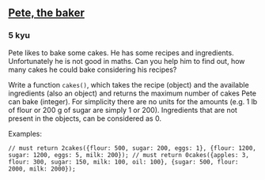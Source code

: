 <h2><a href=https://www.codewars.com/kata/525c65e51bf619685c000059/train/java/67fa9d6adfc6b15ec4507068 target="_blank">Pete, the baker</a></h2><h3>5 kyu</h3><p>Pete likes to bake some cakes. He has some recipes and ingredients. Unfortunately he is not good in maths. Can you help him to find out, how many cakes he could bake considering his recipes?</p><p>Write a function <code>cakes()</code>, which takes the recipe (object) and the available ingredients (also an object) and returns the maximum number of cakes Pete can bake (integer). For simplicity there are no units for the amounts (e.g. 1 lb of flour or 200 g of sugar are simply 1 or 200). Ingredients that are not present in the objects, can be considered as 0.</p><p>Examples:</p><pre><code class="language-javascript"><span class="cm-comment">// must return 2</span><span class="cm-variable">cakes</span>({<span class="cm-property">flour</span>: <span class="cm-number">500</span>, <span class="cm-property">sugar</span>: <span class="cm-number">200</span>, <span class="cm-property">eggs</span>: <span class="cm-number">1</span>}, {<span class="cm-property">flour</span>: <span class="cm-number">1200</span>, <span class="cm-property">sugar</span>: <span class="cm-number">1200</span>, <span class="cm-property">eggs</span>: <span class="cm-number">5</span>, <span class="cm-property">milk</span>: <span class="cm-number">200</span>}); <span class="cm-comment">// must return 0</span><span class="cm-variable">cakes</span>({<span class="cm-property">apples</span>: <span class="cm-number">3</span>, <span class="cm-property">flour</span>: <span class="cm-number">300</span>, <span class="cm-property">sugar</span>: <span class="cm-number">150</span>, <span class="cm-property">milk</span>: <span class="cm-number">100</span>, <span class="cm-property">oil</span>: <span class="cm-number">100</span>}, {<span class="cm-property">sugar</span>: <span class="cm-number">500</span>, <span class="cm-property">flour</span>: <span class="cm-number">2000</span>, <span class="cm-property">milk</span>: <span class="cm-number">2000</span>}); </code></pre><pre style="display: none;"><code class="language-coffeescript"><span class="cm-comment"># must return 2</span><span class="cm-variable">cakes</span><span class="cm-punctuation">(</span><span class="cm-punctuation">{</span><span class="cm-variable">flour</span><span class="cm-punctuation">:</span> <span class="cm-number">500</span><span class="cm-punctuation">,</span> <span class="cm-variable">sugar</span><span class="cm-punctuation">:</span> <span class="cm-number">200</span><span class="cm-punctuation">,</span> <span class="cm-variable">eggs</span><span class="cm-punctuation">:</span> <span class="cm-number">1</span><span class="cm-punctuation">}</span><span class="cm-punctuation">,</span> <span class="cm-punctuation">{</span><span class="cm-variable">flour</span><span class="cm-punctuation">:</span> <span class="cm-number">1200</span><span class="cm-punctuation">,</span> <span class="cm-variable">sugar</span><span class="cm-punctuation">:</span> <span class="cm-number">1200</span><span class="cm-punctuation">,</span> <span class="cm-variable">eggs</span><span class="cm-punctuation">:</span> <span class="cm-number">5</span><span class="cm-punctuation">,</span> <span class="cm-variable">milk</span><span class="cm-punctuation">:</span> <span class="cm-number">200</span><span class="cm-punctuation">}</span><span class="cm-punctuation">)</span> <span class="cm-comment"># must return 0</span><span class="cm-variable">cakes</span><span class="cm-punctuation">(</span><span class="cm-punctuation">{</span><span class="cm-variable">apples</span><span class="cm-punctuation">:</span> <span class="cm-number">3</span><span class="cm-punctuation">,</span> <span class="cm-variable">flour</span><span class="cm-punctuation">:</span> <span class="cm-number">300</span><span class="cm-punctuation">,</span> <span class="cm-variable">sugar</span><span class="cm-punctuation">:</span> <span class="cm-number">150</span><span class="cm-punctuation">,</span> <span class="cm-variable">milk</span><span class="cm-punctuation">:</span> <span class="cm-number">100</span><span class="cm-punctuation">,</span> <span class="cm-variable">oil</span><span class="cm-punctuation">:</span> <span class="cm-number">100</span><span class="cm-punctuation">}</span><span class="cm-punctuation">,</span> <span class="cm-punctuation">{</span><span class="cm-variable">sugar</span><span class="cm-punctuation">:</span> <span class="cm-number">500</span><span class="cm-punctuation">,</span> <span class="cm-variable">flour</span><span class="cm-punctuation">:</span> <span class="cm-number">2000</span><span class="cm-punctuation">,</span> <span class="cm-variable">milk</span><span class="cm-punctuation">:</span> <span class="cm-number">2000</span><span class="cm-punctuation">}</span><span class="cm-punctuation">)</span> </code></pre><pre style="display: none;"><code class="language-python"><span class="cm-comment"># must return 2</span><span class="cm-variable">cakes</span>({<span class="cm-variable">flour</span>: <span class="cm-number">500</span>, <span class="cm-variable">sugar</span>: <span class="cm-number">200</span>, <span class="cm-variable">eggs</span>: <span class="cm-number">1</span>}, {<span class="cm-variable">flour</span>: <span class="cm-number">1200</span>, <span class="cm-variable">sugar</span>: <span class="cm-number">1200</span>, <span class="cm-variable">eggs</span>: <span class="cm-number">5</span>, <span class="cm-variable">milk</span>: <span class="cm-number">200</span>})<span class="cm-comment"># must return 0</span><span class="cm-variable">cakes</span>({<span class="cm-variable">apples</span>: <span class="cm-number">3</span>, <span class="cm-variable">flour</span>: <span class="cm-number">300</span>, <span class="cm-variable">sugar</span>: <span class="cm-number">150</span>, <span class="cm-variable">milk</span>: <span class="cm-number">100</span>, <span class="cm-variable">oil</span>: <span class="cm-number">100</span>}, {<span class="cm-variable">sugar</span>: <span class="cm-number">500</span>, <span class="cm-variable">flour</span>: <span class="cm-number">2000</span>, <span class="cm-variable">milk</span>: <span class="cm-number">2000</span>})</code></pre><pre style="display: none;"><code class="language-haskell"><span class="cm-variable">cakes</span> [(<span class="cm-string">"flour"</span>,<span class="cm-number">500</span>), (<span class="cm-string">"sugar"</span>,<span class="cm-number">200</span>), (<span class="cm-string">"eggs"</span>,<span class="cm-number">1</span>)] [(<span class="cm-string">"flour"</span>,<span class="cm-number">1200</span>), (<span class="cm-string">"sugar"</span>,<span class="cm-number">1200</span>), (<span class="cm-string">"eggs"</span>,<span class="cm-number">5</span>), (<span class="cm-string">"milk"</span>,<span class="cm-number">200</span>)]  `<span class="cm-variable">shouldBe</span>` <span class="cm-number">2</span><span class="cm-variable">cakes</span> [(<span class="cm-string">"apples"</span>,<span class="cm-number">3</span>), (<span class="cm-string">"flour"</span>,<span class="cm-number">300</span>), (<span class="cm-string">"sugar"</span>,<span class="cm-number">150</span>), (<span class="cm-string">"milk"</span>,<span class="cm-number">100</span>), (<span class="cm-string">"oil"</span>,<span class="cm-number">100</span>)] [(<span class="cm-string">"sugar"</span>,<span class="cm-number">500</span>), (<span class="cm-string">"flour"</span>,<span class="cm-number">2000</span>), (<span class="cm-string">"milk"</span>,<span class="cm-number">2000</span>)] `<span class="cm-variable">shouldBe</span>` <span class="cm-number">0</span></code></pre><pre style="display: none;"><code class="language-factor"><span class="cm-keyword">{</span> <span class="cm-keyword">{</span> <span class="cm-string">"</span><span class="cm-string">flour"</span> <span class="cm-number">500</span> <span class="cm-keyword">}</span> <span class="cm-keyword">{</span> <span class="cm-string">"</span><span class="cm-string">sugar"</span> <span class="cm-number">200</span> <span class="cm-keyword">}</span> <span class="cm-keyword">{</span> <span class="cm-string">"</span><span class="cm-string">eggs"</span> <span class="cm-number">1</span> <span class="cm-keyword">}</span> <span class="cm-keyword">}</span> <span class="cm-keyword">{</span> <span class="cm-keyword">{</span> <span class="cm-string">"</span><span class="cm-string">flour"</span> <span class="cm-number">1200</span> <span class="cm-keyword">}</span> <span class="cm-keyword">{</span> <span class="cm-string">"</span><span class="cm-string">sugar"</span> <span class="cm-number">1200</span> <span class="cm-keyword">}</span> <span class="cm-keyword">{</span> <span class="cm-string">"</span><span class="cm-string">eggs"</span> <span class="cm-number">5</span> <span class="cm-keyword">}</span> <span class="cm-keyword">{</span> <span class="cm-string">"</span><span class="cm-string">milk"</span> <span class="cm-number">200</span> <span class="cm-keyword">}</span> <span class="cm-keyword">}</span> <span class="cm-variable">cakes</span> <span class="cm-builtin">-&gt;</span>  <span class="cm-variable">2</span><span class="cm-keyword">{</span> <span class="cm-keyword">{</span> <span class="cm-string">"</span><span class="cm-string">apples"</span> <span class="cm-number">3</span> <span class="cm-keyword">}</span> <span class="cm-keyword">{</span> <span class="cm-string">"</span><span class="cm-string">flour"</span> <span class="cm-number">300</span> <span class="cm-keyword">}</span> <span class="cm-keyword">{</span> <span class="cm-string">"</span><span class="cm-string">sugar"</span> <span class="cm-number">150</span> <span class="cm-keyword">}</span> <span class="cm-keyword">{</span> <span class="cm-string">"</span><span class="cm-string">milk"</span> <span class="cm-number">100</span> <span class="cm-keyword">}</span> <span class="cm-keyword">{</span> <span class="cm-string">"</span><span class="cm-string">oil"</span> <span class="cm-number">100</span> <span class="cm-keyword">}</span> <span class="cm-keyword">}</span> <span class="cm-keyword">{</span> <span class="cm-keyword">{</span> <span class="cm-string">"</span><span class="cm-string">sugar"</span> <span class="cm-number">500</span> <span class="cm-keyword">}</span> <span class="cm-keyword">{</span> <span class="cm-string">"</span><span class="cm-string">flour"</span> <span class="cm-number">2000</span> <span class="cm-keyword">}</span> <span class="cm-keyword">{</span> <span class="cm-string">"</span><span class="cm-string">milk"</span> <span class="cm-number">2000</span> <span class="cm-keyword">}</span> <span class="cm-keyword">}</span> <span class="cm-variable">cakes</span> <span class="cm-builtin">-&gt;</span> <span class="cm-variable">0</span></code></pre><pre style="display: none;"><code class="language-cpp"><span class="cm-comment">// must return 2</span><span class="cm-variable">cakes</span>({{<span class="cm-string">"flour"</span>, <span class="cm-number">500</span>}, {<span class="cm-string">"sugar"</span>, <span class="cm-number">200</span>}, {<span class="cm-string">"eggs"</span>, <span class="cm-number">1</span>}}, {{<span class="cm-string">"flour"</span>, <span class="cm-number">1200</span>}, {<span class="cm-string">"sugar"</span>, <span class="cm-number">1200</span>}, {<span class="cm-string">"eggs"</span>, <span class="cm-number">5</span>}, {<span class="cm-string">"milk"</span>, <span class="cm-number">200</span>}});<span class="cm-comment">// must return 0</span><span class="cm-variable">cakes</span>({{<span class="cm-string">"apples"</span>, <span class="cm-number">3</span>}, {<span class="cm-string">"flour"</span>, <span class="cm-number">300</span>}, {<span class="cm-string">"sugar"</span>, <span class="cm-number">150</span>}, {<span class="cm-string">"milk"</span>, <span class="cm-number">100</span>}, {<span class="cm-string">"oil"</span>, <span class="cm-number">100</span>}}, {{<span class="cm-string">"sugar"</span>, <span class="cm-number">500</span>}, {<span class="cm-string">"flour"</span>, <span class="cm-number">2000</span>}, {<span class="cm-string">"milk"</span>, <span class="cm-number">2000</span>}});</code></pre><pre style="display: none;"><code class="language-rust"><span class="cm-comment">// must return 2</span><span class="cm-variable">cakes</span>(<span class="cm-variable">HashMap</span>::<span class="cm-variable">from</span>([(<span class="cm-string">"</span><span class="cm-string">flour</span><span class="cm-string">"</span>, <span class="cm-number">500</span>), (<span class="cm-string">"</span><span class="cm-string">sugar</span><span class="cm-string">"</span>, <span class="cm-number">200</span>), (<span class="cm-string">"</span><span class="cm-string">eggs</span><span class="cm-string">"</span>, <span class="cm-number">1</span>)]), <span class="cm-variable">HashMap</span>::<span class="cm-variable">from</span>([(<span class="cm-string">"</span><span class="cm-string">flour</span><span class="cm-string">"</span>, <span class="cm-number">1200</span>), (<span class="cm-string">"</span><span class="cm-string">sugar</span><span class="cm-string">"</span>, <span class="cm-number">1200</span>), (<span class="cm-string">"</span><span class="cm-string">eggs</span><span class="cm-string">"</span>, <span class="cm-number">5</span>), (<span class="cm-string">"</span><span class="cm-string">milk</span><span class="cm-string">"</span>, <span class="cm-number">200</span>)]))<span class="cm-comment">// must return 0</span><span class="cm-variable">cakes</span>(<span class="cm-variable">HashMap</span>::<span class="cm-variable">from</span>([(<span class="cm-string">"</span><span class="cm-string">apples</span><span class="cm-string">"</span>, <span class="cm-number">3</span>), (<span class="cm-string">"</span><span class="cm-string">flour</span><span class="cm-string">"</span>, <span class="cm-number">300</span>), (<span class="cm-string">"</span><span class="cm-string">sugar</span><span class="cm-string">"</span>, <span class="cm-number">150</span>), (<span class="cm-string">"</span><span class="cm-string">milk</span><span class="cm-string">"</span>, <span class="cm-number">100</span>), (<span class="cm-string">"</span><span class="cm-string">oil</span><span class="cm-string">"</span>, <span class="cm-number">100</span>)]), <span class="cm-variable">HashMap</span>::<span class="cm-variable">from</span>([(<span class="cm-string">"</span><span class="cm-string">sugar</span><span class="cm-string">"</span>, <span class="cm-number">500</span>),(<span class="cm-string">"</span><span class="cm-string">flour</span><span class="cm-string">"</span>, <span class="cm-number">2000</span>), (<span class="cm-string">"</span><span class="cm-string">milk</span><span class="cm-string">"</span>, <span class="cm-number">2000</span>)]))</code></pre>